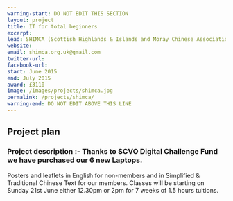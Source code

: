 ```yaml
---
warning-start: DO NOT EDIT THIS SECTION
layout: project
title: IT for total beginners
excerpt: 
lead: SHIMCA (Scottish Highlands & Islands and Moray Chinese Association)
website: 
email: shimca.org.uk@gmail.com 
twitter-url: 
facebook-url: 
start: June 2015
end: July 2015
award: £3110 
image: /images/projects/shimca.jpg
permalink: /projects/shimca/
warning-end: DO NOT EDIT ABOVE THIS LINE
---
```


## Project plan

### Project description :- Thanks to SCVO Digital Challenge Fund we have purchased our 6 new Laptops.
Posters and leaflets in English for non-members and in Simplified & Traditional Chinese Text for our members.
Classes will be starting on Sunday 21st June either 12.30pm or 2pm for 7 weeks of 1.5 hours tuitions.


